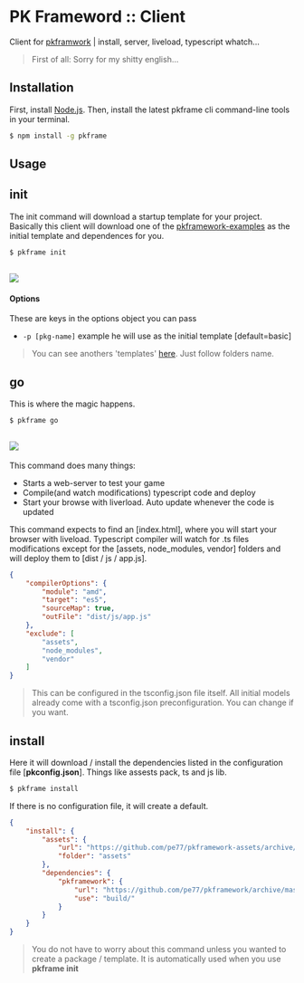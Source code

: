 # PK Frameword :: Client  
Client for [pkframwork](https://github.com/pe77/pkframework) | install, server, liveload, typescript whatch...

>First of all: Sorry for my shitty english...

Installation
---------------

First, install [Node.js](https://nodejs.org/en/). Then, install the latest pkframe cli command-line tools in your terminal. 

```bash
$ npm install -g pkframe
```

Usage
---------------

## init

The init command will download a startup template for your project.
Basically this client will download one of the [pkframework-examples](https://github.com/pe77/pkframework-examples) as the initial template and dependences for you.

```bash
$ pkframe init
```

![](http://i.imgur.com/zhG4N8L.png)
-----------

#### Options

These are keys in the options object you can pass

- `-p [pkg-name]` example he will use as the initial template [default=basic]

> You can see anothers 'templates' [here](https://github.com/pe77/pkframework-examples). Just follow folders name.

## go

This is where the magic happens.

```bash
$ pkframe go
```
![](http://i.imgur.com/cSLjV2R.png)
-----------

This command does many things:

- Starts a web-server to test your game
- Compile(and watch modifications) typescript code and deploy
- Start your browse with liverload. Auto update whenever the code is updated

This command expects to find an [index.html], where you will start your browser with liveload.
Typescript compiler will watch for .ts files modifications except for the [assets, node_modules, vendor] folders and will deploy them to [dist / js / app.js].

```json
{
    "compilerOptions": {
        "module": "amd",
        "target": "es5",
        "sourceMap": true,
        "outFile": "dist/js/app.js"
    },
    "exclude": [
        "assets",
        "node_modules",
        "vendor"
    ]
}
```

>This can be configured in the tsconfig.json file itself. All initial models already come with a tsconfig.json preconfiguration. You can change if you want.

## install
Here it will download / install the dependencies listed in the configuration file [**pkconfig.json**]. Things like assests pack, ts and js lib.

```bash
$ pkframe install
```
If there is no configuration file, it will create a default.

```json
{
    "install": {
        "assets": {
            "url": "https://github.com/pe77/pkframework-assets/archive/master.zip",
            "folder": "assets"
        },
        "dependencies": {
            "pkframework": {
                "url": "https://github.com/pe77/pkframework/archive/master.zip",
                "use": "build/"
            }
        }
    }
}
```
>You do not have to worry about this command unless you wanted to create a package / template.
>It is automatically used when you use **pkframe init**

